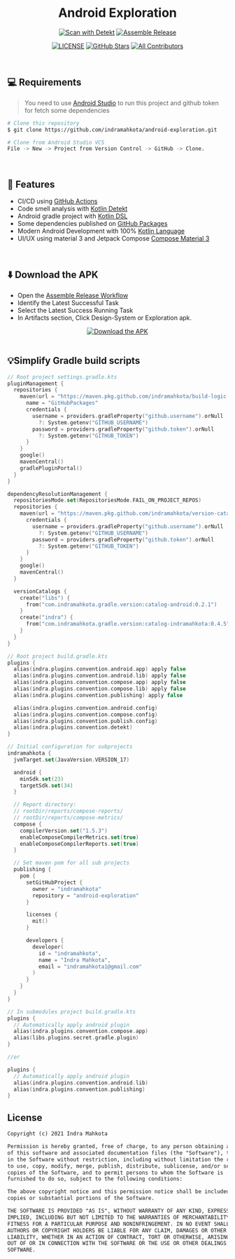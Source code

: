<h1 align="center">Android Exploration</h1>

<div align="center">
<a href="https://github.com/indramahkota/android-exploration/actions/workflows/detekt-all.yml"><img src="https://github.com/indramahkota/android-exploration/actions/workflows/detekt-all.yml/badge.svg" alt="Scan with Detekt"/></a> <a href="https://github.com/indramahkota/android-exploration/actions/workflows/assemble-release.yml"><img src="https://github.com/indramahkota/android-exploration/actions/workflows/assemble-release.yml/badge.svg" alt="Assemble Release"/></a>

<a href="https://github.com/indramahkota/android-exploration/blob/master/LICENSE"><img src="https://img.shields.io/github/license/indramahkota/android-exploration?color=blue" alt="LICENSE"/></a> <a href="https://github.com/indramahkota/android-exploration/stargazers"><img src="https://img.shields.io/github/stars/indramahkota/android-exploration" alt="GitHub Stars"/></a> <a href="#contributors"><img src="https://img.shields.io/badge/all_contributors-1-orange.svg?style=flat" alt="All Contributors"/></a>
</div>

<br/>

## 💻 Requirements

> You need to use [Android Studio](https://developer.android.com/studio) to run this project and github token for fetch
> some dependencies

```bash
# Clone this repository
$ git clone https://github.com/indramahkota/android-exploration.git

# Clone from Android Studio VCS
File -> New -> Project from Version Control -> GitHub -> Clone.
```

</br>

## 📝 Features

- CI/CD using [GitHub Actions](https://docs.github.com/en/actions/learn-github-actions/understanding-github-actions)
- Code smell analysis with [Kotlin Detekt](https://github.com/detekt/detekt)
- Android gradle project with [Kotlin DSL](https://docs.gradle.org/current/userguide/kotlin_dsl.html)
- Some dependencies published on [GitHub Packages](https://docs.github.com/en/packages)
- Modern Android Development with 100% [Kotlin Language](https://kotlinlang.org/)
- UI/UX using material 3 and Jetpack
  Compose [Compose Material 3](https://developer.android.com/jetpack/androidx/releases/compose-material3)

</br>

## ⬇️ Download the APK

- Open
  the [Assemble Release Workflow](https://github.com/indramahkota/android-exploration/actions/workflows/assemble-release.yml)
- Identify the Latest Successful Task
- Select the Latest Success Running Task
- In Artifacts section, Click Design-System or Exploration apk.

<div align="center">
<a href="https://github.com/indramahkota/android-exploration/actions/workflows/assemble-release.yml"><img src="https://github.com/indramahkota/android-exploration/assets/34052126/e3913b73-55a5-4b36-b5b8-8988d7af79bd" alt="Download the APK"/></a>
</div>

</br>

## 💡Simplify Gradle build scripts

```kt
// Root project settings.gradle.kts
pluginManagement {
  repositories {
    maven(url = "https://maven.pkg.github.com/indramahkota/build-logic-public/") {
      name = "GitHubPackages"
      credentials {
        username = providers.gradleProperty("github.username").orNull
          ?: System.getenv("GITHUB_USERNAME")
        password = providers.gradleProperty("github.token").orNull
          ?: System.getenv("GITHUB_TOKEN")
      }
    }
    google()
    mavenCentral()
    gradlePluginPortal()
  }
}

dependencyResolutionManagement {
  repositoriesMode.set(RepositoriesMode.FAIL_ON_PROJECT_REPOS)
  repositories {
    maven(url = "https://maven.pkg.github.com/indramahkota/version-catalog-public/") {
      credentials {
        username = providers.gradleProperty("github.username").orNull
          ?: System.getenv("GITHUB_USERNAME")
        password = providers.gradleProperty("github.token").orNull
          ?: System.getenv("GITHUB_TOKEN")
      }
    }
    google()
    mavenCentral()
  }

  versionCatalogs {
    create("libs") {
      from("com.indramahkota.gradle.version:catalog-android:0.2.1")
    }
    create("indra") {
      from("com.indramahkota.gradle.version:catalog-indramahkota:0.4.5")
    }
  }
}
```

```kt
// Root project build.gradle.kts
plugins {
  alias(indra.plugins.convention.android.app) apply false
  alias(indra.plugins.convention.android.lib) apply false
  alias(indra.plugins.convention.compose.app) apply false
  alias(indra.plugins.convention.compose.lib) apply false
  alias(indra.plugins.convention.publishing) apply false

  alias(indra.plugins.convention.android.config)
  alias(indra.plugins.convention.compose.config)
  alias(indra.plugins.convention.publish.config)
  alias(indra.plugins.convention.detekt)
}

// Initial configuration for subprojects
indramahkota {
  jvmTarget.set(JavaVersion.VERSION_17)

  android {
    minSdk.set(23)
    targetSdk.set(34)
  }

  // Report directory:
  // rootDir/reports/compose-reports/
  // rootDir/reports/compose-metrics/
  compose {
    compilerVersion.set("1.5.3")
    enableComposeCompilerMetrics.set(true)
    enableComposeCompilerReports.set(true)
  }

  // Set maven pom for all sub projects
  publishing {
    pom {
      setGitHubProject {
        owner = "indramahkota"
        repository = "android-exploration"
      }

      licenses {
        mit()
      }

      developers {
        developer(
          id = "indramahkota",
          name = "Indra Mahkota",
          email = "indramahkota1@gmail.com"
        )
      }
    }
  }
}
```

```kt
// In submodules project build.gradle.kts
plugins {
  // Automatically apply android plugin
  alias(indra.plugins.convention.compose.app)
  alias(libs.plugins.secret.gradle.plugin)
}

//or

plugins {
  // Automatically apply android plugin
  alias(indra.plugins.convention.android.lib)
  alias(indra.plugins.convention.publishing)
}
```

## License

```markdown
Copyright (c) 2021 Indra Mahkota

Permission is hereby granted, free of charge, to any person obtaining a copy
of this software and associated documentation files (the "Software"), to deal
in the Software without restriction, including without limitation the rights
to use, copy, modify, merge, publish, distribute, sublicense, and/or sell
copies of the Software, and to permit persons to whom the Software is
furnished to do so, subject to the following conditions:

The above copyright notice and this permission notice shall be included in all
copies or substantial portions of the Software.

THE SOFTWARE IS PROVIDED "AS IS", WITHOUT WARRANTY OF ANY KIND, EXPRESS OR
IMPLIED, INCLUDING BUT NOT LIMITED TO THE WARRANTIES OF MERCHANTABILITY,
FITNESS FOR A PARTICULAR PURPOSE AND NONINFRINGEMENT. IN NO EVENT SHALL THE
AUTHORS OR COPYRIGHT HOLDERS BE LIABLE FOR ANY CLAIM, DAMAGES OR OTHER
LIABILITY, WHETHER IN AN ACTION OF CONTRACT, TORT OR OTHERWISE, ARISING FROM,
OUT OF OR IN CONNECTION WITH THE SOFTWARE OR THE USE OR OTHER DEALINGS IN THE
SOFTWARE.
```
